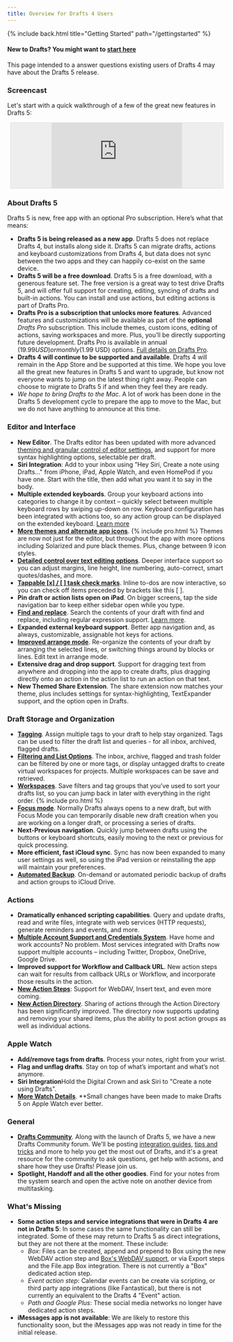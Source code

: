 ```yaml
---
title: Overview for Drafts 4 Users
---
```


{% include back.html title="Getting Started" path="/gettingstarted" %}

<div class="callout">
  <h4>New to Drafts? You might want to <a href="/gettingstarted/">start here</a></h4>
  <p>
  This page intended to a answer questions existing users of Drafts 4 may have about the Drafts 5 release.
  </p>
</div>

### Screencast

Let's start with a quick walkthrough of a few of the great new features in Drafts 5:

<div class='pure-g'>
  <div class='pure-u-1-1 pure-u-md-1-2' style='text-align:center;'>
    <div style='border:1px solid #ddd;background:#eee;margin:.5em;'>
      <div class='embed-container'>
        <iframe src='https://player.vimeo.com/video/263948739' frameborder='0' webkitAllowFullScreen mozallowfullscreen allowFullScreen></iframe>
      </div>
    </div>
  </div>
</div>

### About Drafts 5

Drafts 5 is new, free app with an optional Pro subscription. Here’s what that means:

* **Drafts 5 is being released as a new app**. Drafts 5 does not replace Drafts 4, but installs along side it. Drafts 5 can migrate drafts, actions and keyboard customizations from Drafts 4, but data does not sync between the two apps and they can happily co-exist on the same device.
* **Drafts 5 will be a free download**. Drafts 5 is a free download, with a generous feature set. The free version is a great way to test drive Drafts 5, and will offer full support for creating, editing, syncing of drafts and built-in actions. You can install and use actions, but editing actions is part of Drafts Pro.
* **Drafts Pro is a subscription that unlocks more features**. Advanced features and customizations will be available as part of the **optional** *Drafts Pro* subscription. This include themes, custom icons, editing of actions, saving workspaces and more. Plus, you’ll be directly supporting future development. Drafts Pro is available in annual ($19.99 USD) or monthly ($1.99 USD) options. [Full details on Drafts Pro][2].
* **Drafts 4 will continue to be supported and available**. Drafts 4 will remain in the App Store and be supported at this time. We hope you love all the great new features in Drafts 5 and want to upgrade, but know not everyone wants to jump on the latest thing right away. People can choose to migrate to Drafts 5 if and when they feel they are ready.
* *We hope to bring Drafts to the Mac*. A lot of work has been done in the Drafts 5 development cycle to prepare the app to move to the Mac, but we do not have anything to announce at this time.

### Editor and Interface

* **New Editor**. The Drafts editor has been updated with more advanced [theming and granular control of editor settings][3], and support for more syntax highlighting options, selectable per draft.
* **Siri Integration**: Add to your inbox using ”Hey Siri, Create a note using Drafts…" from iPhone, iPad, Apple Watch, and even HomePod if you have one. Start with the title, then add what you want it to say in the body.
* **Multiple extended keyboards**. Group your keyboard actions into categories to change it by context – quickly select between multiple keyboard rows by swiping up-down on row. Keyboard configuration has been integrated with actions too, so any action group can be displayed on the extended keyboard. [Learn more][4]
* [**More themes and alternate app icons**][3]. {% include pro.html %} Themes are now not just for the editor, but throughout the app with more options including Solarized and pure black themes. Plus, change between 9 icon styles.
* **[Detailed control over text editing options][3]**. Deeper interface support so you can adjust margins, line height, line numbering, auto-correct, smart quotes/dashes, and more.
* [**Tappable [x] / [ ] task check marks**][6]. Inline to-dos are now interactive, so you can check off items preceded by brackets like this [ ].
* **Pin draft or action lists open on iPad**. On bigger screens, tap the side navigation bar to keep either sidebar open while you type.
* **[Find and replace][7]**. Search the contents of your draft with find and replace, including regular expression support. [Learn more][7].
* **Expanded external keyboard support**. Better app navigation and, as always, customizable, assignable hot keys for actions.
* **[Improved arrange mode][8]**. Re-organize the contents of your draft by arranging the selected lines, or switching things around by blocks or lines. Edit text in arrange mode.
* **Extensive drag and drop support**. Support for dragging text from anywhere and dropping into the app to create drafts, plus dragging directly onto an action in the action list to run an action on that text.
* **New Themed Share Extension**. The share extension now matches your theme, plus includes settings for syntax-highlighting, TextExpander support, and the option open in Drafts.

### Draft Storage and Organization

* **[Tagging][9]**. Assign multiple tags to your draft to help stay organized. Tags can be used to filter the draft list and queries - for all inbox, archived, flagged drafts.
* **[Filtering and List Options][10]**. The inbox, archive, flagged and trash folder can be filtered by one or more tags, or display untagged drafts to create virtual workspaces for projects. Multiple workspaces can be save and retrieved.
* **[Workspaces][11]**. Save filters and tag groups that you’ve used to sort your drafts list, so you can jump back in later with everything in the right order. {% include pro.html %}
* **[Focus mode][12]**. Normally Drafts always opens to a new draft, but with Focus Mode you can temporarily disable new draft creation when you are working on a longer draft, or processing a series of drafts.
* **Next-Previous navigation**. Quickly jump between drafts using the buttons or keyboard shortcuts, easily moving to the next or previous for quick processing.
* **More efficient, fast iCloud sync**. Sync has now been expanded to many user settings as well, so using the iPad version or reinstalling the app will maintain your preferences.
* **[Automated Backup][13]**. On-demand or automated periodic backup of drafts and action groups to iCloud Drive.

### Actions

* **Dramatically enhanced scripting capabilities**. Query and update drafts, read and write files, integrate with web services (HTTP requests), generate reminders and events, and more.
* **[Multiple Account Support and Credentials System][14]**. Have home and work accounts? No problem. Most services integrated with Drafts now support multiple accounts – including Twitter, Dropbox, OneDrive, Google Drive.
* **Improved support for Workflow and Callback URL**. New action steps can wait for results from callback URLs or Workflow, and incorporate those results in the action.
* **[New Action Steps][15]**: Support for WebDAV, Insert text,  and even more coming.
* **[New Action Directory][16]**.  Sharing of actions through the Action Directory has been significantly improved. The directory now supports updating and removing your shared items, plus the ability to post action groups as well as individual actions.

### Apple Watch

* **Add/remove tags from drafts**. Process your notes, right from your wrist.
* **Flag and unflag drafts**. Stay on top of what’s important and what’s not anymore.
* **Siri Integration**Hold the Digital Crown and ask Siri to "Create a note using Drafts".
* **[More Watch Details][17]**. **Small changes have been made to make Drafts 5 on Apple Watch ever better.

### General

* **[Drafts Community][18]**. Along with the launch of Drafts 5, we have a new Drafts Community forum. We'll be posting [integration guides][19], [tips and tricks][20] and more to help you get the most out of Drafts, and it's a great resource for the community to ask questions, get help with actions, and share how they use Drafts! Please join us.
* **Spotlight, Handoff and all the other goodies**. Find for your notes from the system search and open the active note on another device from multitasking.

### What's Missing

* **Some action steps and service integrations that were in Drafts 4 are not in Drafts 5**: In some cases the same functionality can still be integrated. Some of these may return to Drafts 5 as direct integrations, but they are not there at the moment. These include:
	* *Box*: Files can be created, append and prepend to Box using the new WebDAV action step and [Box's WebDAV support][21], or via Export steps and the File.app Box integration. There is not currently a "Box" dedicated action step.
	* *Event action step*: Calendar events can be create via scripting, or third party app integrations (like Fantastical), but there is not currently an equivalent to the Drafts 4 "Event" action.
	* *Path and Google Plus*: These social media networks no longer have dedicated action steps.
* **iMessages app is not available**: We are likely to restore this functionality soon, but the iMessages app was not ready in time for the initial release.

[1]: http://getdrafts.com/
[2]: http://getdrafts.com/draftspro
[3]: http://getdrafts.com/editor/appearance
[4]: http://getdrafts.com/editor/keyboard
[5]: http://getdrafts.com/draftspro "Feature requires Drafts Pro"
[6]: http://getdrafts.com/editor/tasks
[7]: http://getdrafts.com/editor/find
[8]: http://getdrafts.com/editor/arrangemode
[9]: http://getdrafts.com/drafts/tagging
[10]: http://getdrafts.com/drafts/listoptions
[11]: http://getdrafts.com/drafts/workspaces
[12]: http://getdrafts.com/editor/focusmode
[13]: http://getdrafts.com/settings/backups
[14]: http://getdrafts.com/settings/credentials
[15]: http://getdrafts.com/actions/steps/
[16]: http://getdrafts.com/actions/actiondirectory
[17]: http://getdrafts.com/watch/
[18]: https://forums.getdrafts.com/
[19]: https://forums.getdrafts.com/c/integration-guides
[20]: https://forums.getdrafts.com/c/tips
[21]: https://community.box.com/t5/Upload-and-Download-Files-and/WebDav-with-Box/ta-p/310
